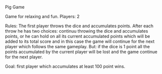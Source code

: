 Pig Game

Game for relaxing and fun.
Players: 2

Rules:
The first player throws the dice and accumulates points. After each throw he has two choices: continuu throwing the dice and accumulates points, or he can hold on all its current accumulated points which will be added to its total score and in this case the game will continue for the next player which follows the same gameplay.
But: if the dice is 1 point all the points accumulated by the current player will be lost and the game continue for the next player.

Goal: first player which accumulates at least 100 point wins.
